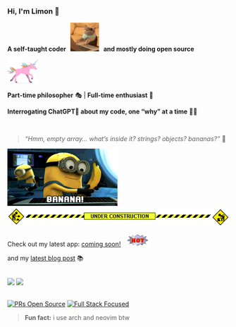 ### Hi, I'm Limon 👋

**A self-taught coder &nbsp;&nbsp;<img src="cat-typing.gif" width="65" />&nbsp;&nbsp; and mostly doing open source** &nbsp;&nbsp;<img src="unicorn.gif" width="70" />&nbsp;&nbsp;

**Part-time philosopher** 🎭 | **Full-time enthusiast** 🚀

**Interrogating ChatGPT💬 about my code, one “why” at a time** 👾🔮

<br>

> _“Hmm, empty array... what’s inside it? strings? objects? bananas?”_ 🍌

<img src="banana-minions.gif" width="250">

<br>

<img src="under-construction.gif" />

Check out my latest app: [coming soon!](#) &nbsp;&nbsp;<img src="hot.gif" />&nbsp;&nbsp;

and my [latest blog post](https://medium.com/@sheikhlimon) 📚

<br>

<div>
  <img height="137px" src="https://github-readme-stats.vercel.app/api?username=sheikhlimon&hide=stars&hide_title=true&hide_border=true&theme=dark&text_color=eee" />
  <img height="137px" src="https://github-readme-stats.vercel.app/api/top-langs/?username=sheikhlimon&hide_title=true&hide_border=true&layout=compact&text_color=eee&theme=dark" />
</div>

<br>

[![PRs Open Source](https://img.shields.io/badge/PRs-Open%20Source-brightgreen)](#)
[![Full Stack Focused](https://img.shields.io/badge/Full%20Stack-Focused-blue)](#)

> **Fun fact:** i use arch and neovim btw
